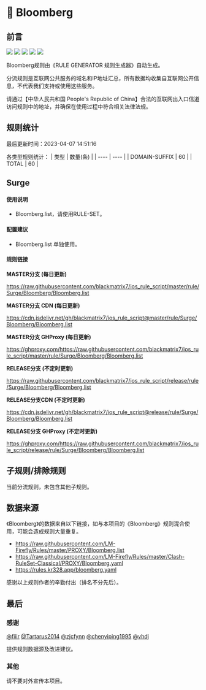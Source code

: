 # 🧸 Bloomberg

## 前言

![](https://shields.io/badge/-移除重复规则-ff69b4) ![](https://shields.io/badge/-DOMAIN与DOMAIN--SUFFIX合并-green) ![](https://shields.io/badge/-DOMAIN--SUFFIX间合并-critical) ![](https://shields.io/badge/-DOMAIN--SUFFIX与DOMAIN--KEYWORD合并-blue) ![](https://shields.io/badge/-IP--CIDR(6)合并-blueviolet) 

Bloomberg规则由《RULE GENERATOR 规则生成器》自动生成。

分流规则是互联网公共服务的域名和IP地址汇总，所有数据均收集自互联网公开信息，不代表我们支持或使用这些服务。

请通过【中华人民共和国 People's Republic of China】合法的互联网出入口信道访问规则中的地址，并确保在使用过程中符合相关法律法规。

## 规则统计

最后更新时间：2023-04-07 14:51:16

各类型规则统计：
| 类型 | 数量(条)  | 
| ---- | ----  |
| DOMAIN-SUFFIX | 60  | 
| TOTAL | 60  | 


## Surge 

#### 使用说明
- Bloomberg.list，请使用RULE-SET。

#### 配置建议
- Bloomberg.list 单独使用。

#### 规则链接
**MASTER分支 (每日更新)**

https://raw.githubusercontent.com/blackmatrix7/ios_rule_script/master/rule/Surge/Bloomberg/Bloomberg.list

**MASTER分支 CDN (每日更新)**

https://cdn.jsdelivr.net/gh/blackmatrix7/ios_rule_script@master/rule/Surge/Bloomberg/Bloomberg.list

**MASTER分支 GHProxy (每日更新)**

https://ghproxy.com/https://raw.githubusercontent.com/blackmatrix7/ios_rule_script/master/rule/Surge/Bloomberg/Bloomberg.list

**RELEASE分支 (不定时更新)**

https://raw.githubusercontent.com/blackmatrix7/ios_rule_script/release/rule/Surge/Bloomberg/Bloomberg.list

**RELEASE分支CDN (不定时更新)**

https://cdn.jsdelivr.net/gh/blackmatrix7/ios_rule_script@release/rule/Surge/Bloomberg/Bloomberg.list

**RELEASE分支 GHProxy (不定时更新)**

https://ghproxy.com/https://raw.githubusercontent.com/blackmatrix7/ios_rule_script/release/rule/Surge/Bloomberg/Bloomberg.list

## 子规则/排除规则


当前分流规则，未包含其他子规则。

## 数据来源

《Bloomberg》的数据来自以下链接，如与本项目的《Bloomberg》规则混合使用，可能会造成规则大量重复。

- https://raw.githubusercontent.com/LM-Firefly/Rules/master/PROXY/Bloomberg.list
- https://raw.githubusercontent.com/LM-Firefly/Rules/master/Clash-RuleSet-Classical/PROXY/Bloomberg.yaml
- https://rules.kr328.app/bloomberg.yaml


感谢以上规则作者的辛勤付出（排名不分先后）。

## 最后

### 感谢

[@fiiir](https://github.com/fiiir) [@Tartarus2014](https://github.com/Tartarus2014) [@zjcfynn](https://github.com/zjcfynn) [@chenyiping1995](https://github.com/chenyiping1995) [@vhdj](https://github.com/vhdj)

提供规则数据源及改进建议。

### 其他

请不要对外宣传本项目。